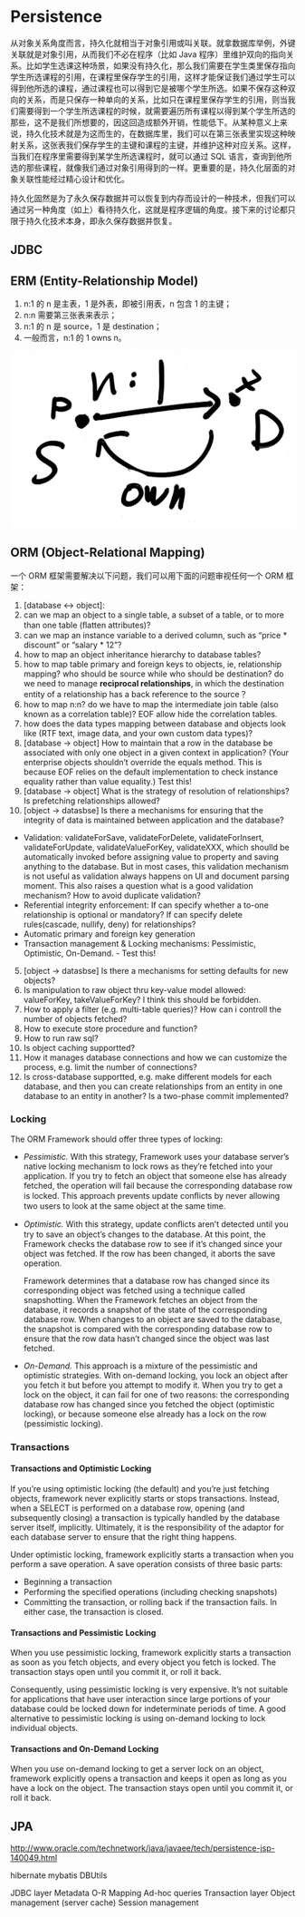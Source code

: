 # Persistence

从对象关系角度而言，持久化就相当于对象引用或叫关联。就拿数据库举例，外键关联就是对象引用，从而我们不必在程序（比如 Java 程序）里维护双向的指向关系。比如学生选课这种场景，如果没有持久化，那么我们需要在学生类里保存指向学生所选课程的引用，在课程里保存学生的引用，这样才能保证我们通过学生可以得到他所选的课程，通过课程也可以得到它是被哪个学生所选。如果不保存这种双向的关系，而是只保存一种单向的关系，比如只在课程里保存学生的引用，则当我们需要得到一个学生所选课程的时候，就需要遍历所有课程以得到某个学生所选的那些，这不是我们所想要的，因这回造成额外开销，性能低下。从某种意义上来说，持久化技术就是为这而生的，在数据库里，我们可以在第三张表里实现这种映射关系，这张表我们保存学生的主键和课程的主键，并维护这种对应关系。这样，当我们在程序里需要得到某学生所选课程时，就可以通过 SQL 语言，查询到他所选的那些课程，就像我们通过对象引用得到的一样。更重要的是，持久化层面的对象关联性能经过精心设计和优化。

持久化固然是为了永久保存数据并可以恢复到内存而设计的一种技术，但我们可以通过另一种角度（如上）看待持久化，这就是程序逻辑的角度。接下来的讨论都只限于持久化技术本身，即永久保存数据并恢复。

## JDBC

## ERM (Entity-Relationship Model)

1. n:1 的 n 是主表，1 是外表，即被引用表，n 包含 1 的主键；
2. n:n 需要第三张表来表示；
3. n:1 的 n 是 source，1 是 destination；
4. 一般而言，n:1 的 1 owns n。

![Entity Relationship Model](theEntityRelationshipModel.jpg)

## ORM (Object-Relational Mapping)

一个 ORM 框架需要解决以下问题，我们可以用下面的问题审视任何一个 ORM 框架：

1. [database <-> object]:
 1. can we map an object to a single table, a subset of a table, or to more than one table (ﬂatten attributes)?
 2. can we map an instance variable to a derived column, such as “price * discount” or “salary * 12”?
 3. how to map an object inheritance hierarchy to database tables?
 4. how to map table primary and foreign keys to objects, ie, relationship mapping? who should be source while who should be destination? do we need to manage **reciprocal relationships**, in which the destination entity of a relationship has a back reference to the source？
 5. how to map n:n? do we have to map the intermediate join table (also known as a correlation table)? EOF allow hide the correlation tables.
 6. how does the data types mapping between database and objects look like (RTF text, image data, and your own custom data types)?
2. [database -> object] How to maintain that a row in the database be associated with only one object in a given context in application? (Your enterprise objects shouldn’t override the equals method. This is because EOF relies on the default implementation to check instance equality rather than value equality.) Test this!
3. [database -> object] What is the strategy of resolution of relationships? Is prefetching relationships allowed?
4. [object -> datasbse] Is there a mechanisms for ensuring that the integrity of data is maintained between application and the database?
 - Validation: validateForSave, validateForDelete, validateForInsert, validateForUpdate, validateValueForKey, validateXXX, which shoulld be automatically invoked before assigning value to property and saving anything to the database. But in most cases, this validation mechanism is not useful as validation always happens on UI and document parsing moment. This also raises a question what is a good validation mechanism? How to avoid duplicate validation?
 - Referential integrity enforcement: If can specify whether a to-one relationship is optional or mandatory? If can specify delete rules(cascade, nullify, deny) for relationships?
 - Automatic primary and foreign key generation
 - Transaction management & Locking mechanisms: Pessimistic, Optimistic, On-Demand. - Test this!
5. [object -> datasbse] Is there a mechanisms for setting defaults for new objects?
6. Is manipulation to raw object thru key-value model allowed: valueForKey, takeValueForKey? I think this should be forbidden.
7. How to apply a filter (e.g. multi-table queries)? How can i controll the number of objects fetched?
8. How to execute store procedure and function?
9. How to run raw sql?
10. Is object caching supportted?
11. How it manages database connections and how we can customize the process, e.g. limit the number of connections?
12. Is cross-database supportted, e.g. make different models for each database, and then you can create relationships from an entity in one database to an entity in another? Is a two-phase commit implemented?

### Locking

The ORM Framework should offer three types of locking:

- *Pessimistic.* With this strategy, Framework uses your database server’s native locking mechanism to lock rows as they’re fetched into your application. If you try to fetch an object that someone else has already fetched, the operation will fail because the corresponding database row is locked. This approach prevents update conﬂicts by never allowing two users to look at the same object at the same time.

- *Optimistic.* With this strategy, update conﬂicts aren’t detected until you try to save an object’s changes to the database. At this point, the Framework checks the database row to see if it’s changed since your object was fetched. If the row has been changed, it aborts the save operation.

   Framework determines that a database row has changed since its corresponding object was fetched using a technique called snapshotting. When the Framework fetches an object from the database, it records a snapshot of the state of the corresponding database row. When changes to an object are saved to the database, the snapshot is compared with the corresponding database row to ensure that the row data hasn’t changed since the object was last fetched.

- *On-Demand.* This approach is a mixture of the pessimistic and optimistic strategies. With on-demand locking, you lock an object after you fetch it but before you attempt to modify it. When you try to get a lock on the object, it can fail for one of two reasons: the corresponding database row has changed since you fetched the object (optimistic locking), or because someone else already has a lock on the row (pessimistic locking).

### Transactions

#### Transactions and Optimistic Locking

If you’re using optimistic locking (the default) and you’re just fetching objects, framework never explicitly starts or stops transactions. Instead, when a SELECT is performed on a database row, opening (and subsequently closing) a transaction is typically handled by the database server itself, implicitly. Ultimately, it is the responsibility of the adaptor for each database server to ensure that the right thing happens.

Under optimistic locking, framework explicitly starts a transaction when you perform a save operation. A save operation consists of three basic parts:

- Beginning a transaction
- Performing the speciﬁed operations (including checking 
snapshots)
- Committing the transaction, or rolling back if the transaction fails. In either case, the transaction is closed.

#### Transactions and Pessimistic Locking

When you use pessimistic locking, framework explicitly starts a transaction as soon as you fetch objects, and every object you fetch is locked. The transaction stays open until you commit it, or roll it back.

Consequently, using pessimistic locking is very expensive. It’s not suitable for applications that have user interaction since large portions of your database could be locked down for indeterminate periods of time. A good alternative to pessimistic locking is using on-demand locking to lock individual objects.

#### Transactions and On-Demand Locking

When you use on-demand locking to get a server lock on an object, framework explicitly opens a transaction and keeps it open as long as you have a lock on the object. The transaction stays open until you commit it, or roll it back.

## JPA

http://www.oracle.com/technetwork/java/javaee/tech/persistence-jsp-140049.html

hibernate
mybatis
DBUtils

JDBC layer
Metadata
O-R Mapping 
Ad-hoc queries
Transaction layer
Object management (server cache)
Session management
